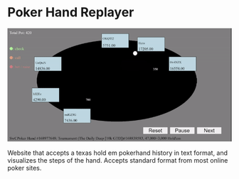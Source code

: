 # Poker Hand Replayer
![](https://github.com/caJoey/Poker_Hand_Replayer/blob/main/images/pokerGif.gif)

Website that accepts a texas hold em pokerhand history in text format, and visualizes the steps of the hand. Accepts standard format from most online poker sites.
